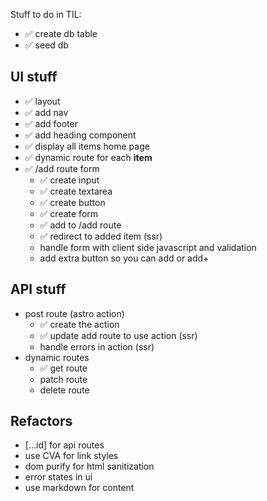 Stuff to do in TIL:
- ✅ create db table
- ✅ seed db

## UI stuff
- ✅ layout
- ✅ add nav
- ✅ add footer
- ✅ add heading component
- ✅ display all items home page
- ✅ dynamic route for each **item**
- ✅ /add route form
  - ✅ create input
  - ✅ create textarea
  - ✅ create button
  - ✅ create form
  - ✅ add to /add route
  - ✅ redirect to added item (ssr)
  - handle form with client side javascript and validation
  - add extra button so you can add or add+

## API stuff
- post route (astro action)
  - ✅ create the action
  - ✅ update add route to use action (ssr)
  - handle errors in action (ssr)
- dynamic routes
  - ✅ get route
  - patch route
  - delete route

## Refactors
- [...id] for api routes
- use CVA for link styles
- dom purify for html sanitization
- error states in ui
- use markdown for content